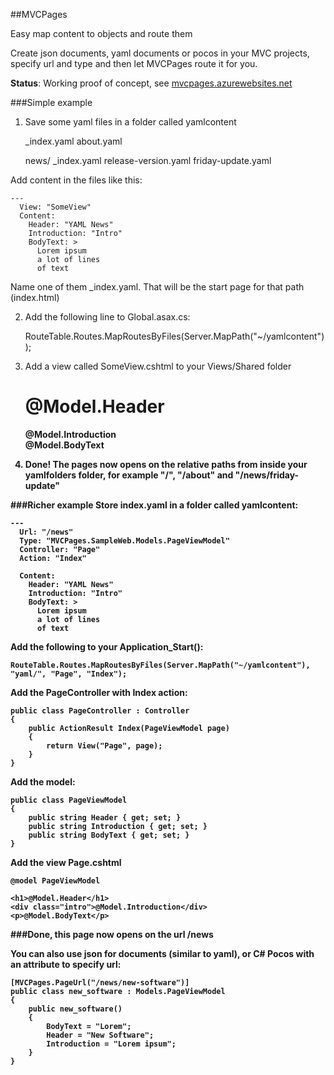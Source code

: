 ##MVCPages

Easy map content to objects and route them

Create json documents, yaml documents or pocos in your MVC projects, specify url and type and then let MVCPages route it for you.

**Status**: Working proof of concept, see [mvcpages.azurewebsites.net](http://mvcpages.azurewebsites.net/) 

###Simple example

1. Save some yaml files in a folder called yamlcontent


	_index.yaml
	about.yaml
	
	news/
		_index.yaml
		release-version.yaml
		friday-update.yaml


Add content in the files like this:

	---
	  View: "SomeView"
	  Content:
	    Header: "YAML News"
	    Introduction: "Intro"
	    BodyText: >
	      Lorem ipsum
	      a lot of lines
	      of text

Name one of them _index.yaml. That will be the start page for that path (index.html)

2. Add the following line to Global.asax.cs:

	RouteTable.Routes.MapRoutesByFiles(Server.MapPath("~/yamlcontent"));

3. Add a view called SomeView.cshtml to your Views/Shared folder


	<h1>@Model.Header</h1>
	<div><strong>@Model.Introduction</strong</div>
	<div>@Model.BodyText</div>


4. Done! The pages now opens on the relative paths from inside your yamlfolders folder, for example "/", "/about" and "/news/friday-update"

###Richer example
Store index.yaml in a folder called yamlcontent:

	---
	  Url: "/news"
	  Type: "MVCPages.SampleWeb.Models.PageViewModel"
      Controller: "Page"
	  Action: "Index"
	  
	  Content:
		Header: "YAML News"
		Introduction: "Intro"
		BodyText: >
		  Lorem ipsum
		  a lot of lines
		  of text

Add the following to your Application_Start():

	RouteTable.Routes.MapRoutesByFiles(Server.MapPath("~/yamlcontent"), "yaml/", "Page", "Index");
	
Add the PageController with Index action:

    public class PageController : Controller
    {
        public ActionResult Index(PageViewModel page)
        {
            return View("Page", page);
        }
    }

Add the model:

    public class PageViewModel
    {
        public string Header { get; set; }
        public string Introduction { get; set; }
        public string BodyText { get; set; }
    }

Add the view Page.cshtml

	@model PageViewModel
	
	<h1>@Model.Header</h1>
	<div class="intro">@Model.Introduction</div>
	<p>@Model.BodyText</p>
	
###Done, this page now opens on the url /news

You can also use json for documents (similar to yaml), or C# Pocos with an attribute to specify url:

    [MVCPages.PageUrl("/news/new-software")]
    public class new_software : Models.PageViewModel
    {
        public new_software()
        {
            BodyText = "Lorem";
            Header = "New Software";
            Introduction = "Lorem ipsum";
        }
    }